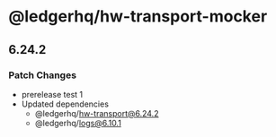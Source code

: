 # @ledgerhq/hw-transport-mocker

## 6.24.2

### Patch Changes

- prerelease test 1
- Updated dependencies
  - @ledgerhq/hw-transport@6.24.2
  - @ledgerhq/logs@6.10.1
